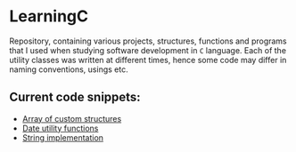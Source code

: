 # LearningC

Repository, containing various projects, structures, functions and programs that I used when studying software development in `C` language. Each of the utility classes was written at different times, hence some code may differ in naming conventions, usings etc.

## Current code snippets:

- [Array of custom structures](/array_of_structs/)
- [Date utility functions](/date)
- [String implementation](/string)